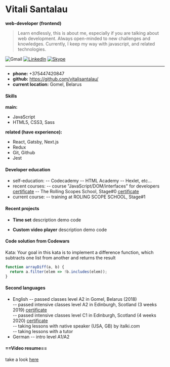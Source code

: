  # Vitali Santalau 

 **web-developer (frontend)**
 
 > Learn endlessly, this is about me, especially if you are talking about web 
 > development. Always open-minded to new challenges and knowledges. Currently, I 
 > keep my way with javascript, and related technologies.
 
 ![Gmail](https://img.shields.io/badge/v.santalau@gmail.com-D14836?style=for-the-badge&logo=gmail&logoColor=white) [![LinkedIn](https://img.shields.io/badge/Linkedin-%230077B5.svg?style=for-the-badge&logo=linkedin&logoColor=white)](ttps://www.linkedin.com/in/vitali-santalau-3334b91ba) [![Skype](https://img.shields.io/badge/skype-%2300AFF0.svg?style=for-the-badge&logo=Skype&logoColor=white)](https://join.skype.com/invite/JGZabnC6xj0i)

***

- **phone:** +375447420847
- **github:** https://github.com/vitalisantalau/
- **current location:** Gomel, Belarus

#### Skills
**main:**
- JavaScript
- HTML5, CSS3, Sass

**related (have experience):**
- React, Gatsby, Next.js
- Redux
- Git, Github
- Jest

#### Developer education
- self-education:
-- Codecademy
-- HTML Academy
-- Hexlet, etc...
- recent courses:
-- course "JavaScript/DOM/interfaces" for developers [certificate]() 
-- The Rolling Scopes School, Stage#0 [certificate]() 
- current course:
-- training at ROLING SCOPE SCHOOL, Stage#1 

#### Recent projects
- **Time set**
description
demo code

- **Custom video player**
description
demo code

#### Code solution from Codewars
Kata: Your goal in this kata is to implement a difference function, which subtracts one list from another and returns the result
````javascript
function arrayDiff(a, b) {
  return a.filter(elem => !b.includes(elem));  
}
````

#### Second languages
- English
-- passed classes level A2 in Gomel, Belarus (2018)  
-- passed intensive classes level A2 in Edinburgh, Scotland (3 weeks 2019) [certificate]()  
-- passed intensive classes level C1 in Edinburgh, Scotland (4 weeks 2020) [certificate]()  
-- taking lessons with native speaker (USA, GB) by italki.com  
-- taking lessons with a tutor  
- German
-- intro level A1/A2  

#### ==Video resume==
take a look [here]()